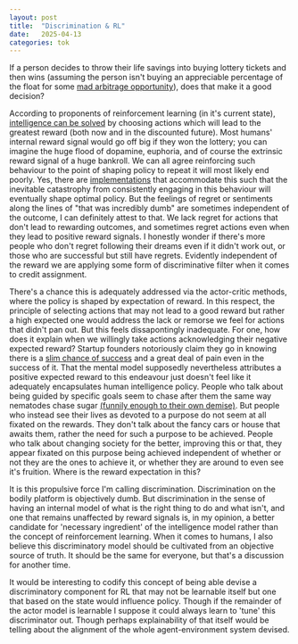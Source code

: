 ```yaml
---
layout: post
title:  "Discrimination & RL"
date:   2025-04-13 
categories: tok
---
```


If a person decides to throw their life savings into buying lottery tickets and then wins (assuming the person isn't buying an appreciable percentage of the float for some [mad arbitrage opportunity](https://newsfeed.time.com/2012/08/07/how-mit-students-scammed-the-massachusetts-lottery-for-8-million/#:~:text=Several%20years%20ago%2C%20while%20doing,smaller%20prizes%20if%20there%20was)), does that make it a good decision? 

According to proponents of reinforcement learning (in it's current state), [intelligence can be solved](https://lifeinthesingularity.com/p/could-reinforcement-learning-lead) by choosing actions which will lead to the greatest reward (both now and in the discounted future). Most humans' internal reward signal would go off big if they won the lottery; you can imagine the huge flood of dopamine, euphoria, and of course the extrinsic reward signal of a huge bankroll. We can all agree reinforcing such behaviour to the point of shaping policy to repeat it will most likely end poorly. Yes, there are [implementations](https://en.wikipedia.org/wiki/Markov_decision_process) that accommodate this such that the inevitable catastrophy from consistently engaging in this behaviour will eventually shape optimal policy. But the feelings of regret or sentiments along the lines of "that was incredibly dumb" are sometimes independent of the outcome, I can definitely attest to that. We lack regret for actions that don't lead to rewarding outcomes, and sometimes regret actions even when they lead to positive reward signals. I honestly wonder if there's more people who don't regret following their dreams even if it didn't work out, or those who are successful but still have regrets. Evidently independent of the reward we are applying some form of discriminative filter when it comes to credit assignment.

There's a chance this is adequately addressed via the actor-critic methods, where the policy is shaped by expectation of reward. In this respect, the principle of selecting actions that may not lead to a good reward but rather a high expected one would address the lack or remorse we feel for actions that didn't pan out. But this feels dissapontingly inadequate. For one, how does it explain when we willingly take actions acknowledging their negative expected reward? Startup founders notoriously claim they go in knowing there is a [slim chance of success](https://startupgenome.com/article/the-state-of-the-global-startup-economy) and a great deal of pain even in the success of it. That the mental model supposedly nevertheless attributes a positive expected reward to this endeavour just doesn't feel like it adequately encapsulates human intelligence policy. People who talk about being guided by specific goals seem to chase after them the same way nematodes chase sugar [(funnily enough to their own demise)](https://www.houzz.com/discussions/1959566/sugar-to-kill-nematodes). But people who instead see their lives as devoted to a purpose do not seem at all fixated on the rewards. They don't talk about the fancy cars or house that awaits them, rather the need for such a purpose to be achieved. People who talk about changing society for the better, improving this or that, they appear fixated on this purpose being achieved independent of whether or not they are the ones to achieve it, or whether they are around to even see it's fruition. Where is the reward expectation in this?     

It is this propulsive force I'm calling discrimination. Discrimination on the bodily platform is objectively dumb. But discrimination in the sense of having an internal model of what is the right thing to do and what isn't, and one that remains unaffected by reward signals is, in my opinion, a better candidate for 'necessary ingredient' of the  intelligence model rather than the concept of reinforcement learning. When it comes to humans, I also believe this discriminatory model should be cultivated from an objective source of truth. It should be the same for everyone, but that's a discussion for another time. 

It would be interesting to codify this concept of being able devise a discriminatory component for RL that may not be learnable itself but one that based on the state would influence policy. Though if the remainder of the actor model is learnable I suppose it could always learn to 'tune' this discriminator out. Though perhaps explainability of that itself would be telling about the alignment of the whole agent-environment system devised.  




